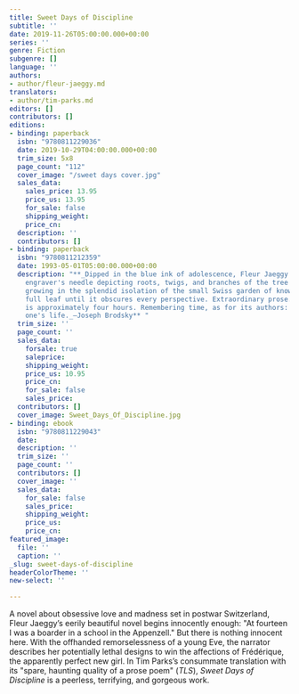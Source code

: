 ```yaml
---
title: Sweet Days of Discipline
subtitle: ''
date: 2019-11-26T05:00:00.000+00:00
series: ''
genre: Fiction
subgenre: []
language: ''
authors:
- author/fleur-jaeggy.md
translators:
- author/tim-parks.md
editors: []
contributors: []
editions:
- binding: paperback
  isbn: "9780811229036"
  date: 2019-10-29T04:00:00.000+00:00
  trim_size: 5x8
  page_count: "112"
  cover_image: "/sweet days cover.jpg"
  sales_data:
    sales_price: 13.95
    price_us: 13.95
    for_sale: false
    shipping_weight: 
    price_cn: 
  description: ''
  contributors: []
- binding: paperback
  isbn: "9780811212359"
  date: 1993-05-01T05:00:00.000+00:00
  description: "**_Dipped in the blue ink of adolescence, Fleur Jaeggy's pen is an
    engraver's needle depicting roots, twigs, and branches of the tree of madness,
    growing in the splendid isolation of the small Swiss garden of knowledge into
    full leaf until it obscures every perspective. Extraordinary prose. Reading time
    is approximately four hours. Remembering time, as for its authors: the rest of
    one's life._—Joseph Brodsky** "
  trim_size: ''
  page_count: ''
  sales_data:
    forsale: true
    saleprice: 
    shipping_weight: 
    price_us: 10.95
    price_cn: 
    for_sale: false
    sales_price: 
  contributors: []
  cover_image: Sweet_Days_Of_Discipline.jpg
- binding: ebook
  isbn: "9780811229043"
  date: 
  description: ''
  trim_size: ''
  page_count: ''
  contributors: []
  cover_image: ''
  sales_data:
    for_sale: false
    sales_price: 
    shipping_weight: 
    price_us: 
    price_cn: 
featured_image:
  file: ''
  caption: ''
_slug: sweet-days-of-discipline
headerColorTheme: ''
new-select: ''

---
```

A novel about obsessive love and madness set in postwar Switzerland, Fleur Jaeggy’s eerily beautiful novel begins  innocently enough: "At fourteen I was a boarder in a school in the Appenzell." But there is nothing innocent here. With the offhanded remorselessness of a young Eve, the narrator describes her potentially lethal designs to win the affections of Frédérique, the apparently perfect new girl. In Tim Parks’s consummate translation with its "spare, haunting quality of a prose poem" (_TLS_), _Sweet Days of Discipline_ is a peerless, terrifying, and gorgeous work.